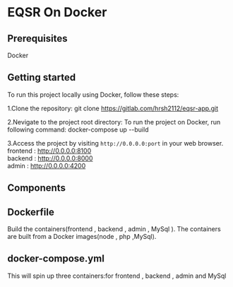 # EQSR On Docker

## Prerequisites
Docker

## Getting started
To run this project locally using Docker, follow these steps:

1.Clone the repository:
git clone https://gitlab.com/hrsh2112/eqsr-app.git

2.Nevigate to the project root directory:
To run the project on Docker, run following command:
docker-compose up --build

3.Access the project by visiting `http://0.0.0.0:port` in your web browser.\
  frontend : http://0.0.0.0:8100 \
  backend  : http://0.0.0.0:8000 \
  admin    : http://0.0.0.0:4200


## Components

## Dockerfile
Build the containers(frontend , backend , admin , MySql ). The containers are built from a Docker images(node , php ,MySql).

## docker-compose.yml
This will spin up three containers:for frontend , backend , admin and MySql
